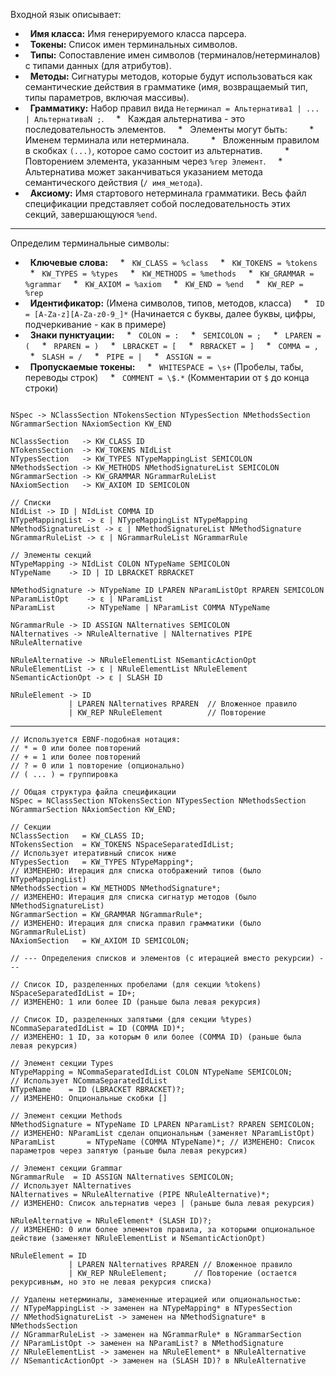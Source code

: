 Входной язык описывает:
*   **Имя класса:** Имя генерируемого класса парсера.
*   **Токены:** Список имен терминальных символов.
*   **Типы:** Сопоставление имен символов (терминалов/нетерминалов) с типами данных (для атрибутов).
*   **Методы:** Сигнатуры методов, которые будут использоваться как семантические действия в грамматике (имя, возвращаемый тип, типы параметров, включая массивы).
*   **Грамматику:** Набор правил вида `Нетерминал = Альтернатива1 | ... | АльтернативаN ;`.
    *   Каждая альтернатива - это последовательность элементов.
    *   Элементы могут быть:
        *   Именем терминала или нетерминала.
        *   Вложенным правилом в скобках `(...)`, которое само состоит из альтернатив.
        *   Повторением элемента, указанным через `%rep Элемент`.
    *   Альтернатива может заканчиваться указанием метода семантического действия (`/ имя_метода`).
*   **Аксиому:** Имя стартового нетерминала грамматики.
Весь файл спецификации представляет собой последовательность этих секций, завершающуюся `%end`.

---

Определим терминальные символы:
*   **Ключевые слова:**
    *   `KW_CLASS = %class`
    *   `KW_TOKENS = %tokens`
    *   `KW_TYPES = %types`
    *   `KW_METHODS = %methods`
    *   `KW_GRAMMAR = %grammar`
    *   `KW_AXIOM = %axiom`
    *   `KW_END = %end`
    *   `KW_REP = %rep`
*   **Идентификатор:** (Имена символов, типов, методов, класса)
    *   `ID = [A-Za-z][A-Za-z0-9_]*` (Начинается с буквы, далее буквы, цифры, подчеркивание - как в примере)
*   **Знаки пунктуации:**
    *   `COLON = :`
    *   `SEMICOLON = ;`
    *   `LPAREN = (`
    *   `RPAREN = )`
    *   `LBRACKET = [`
    *   `RBRACKET = ]`
    *   `COMMA = ,`
    *   `SLASH = /`
    *   `PIPE = |`
    *   `ASSIGN = =`
*   **Пропускаемые токены:**
    *   `WHITESPACE = \s+` (Пробелы, табы, переводы строк)
    *   `COMMENT = \$.*` (Комментарии от `$` до конца строки)



```

NSpec -> NClassSection NTokensSection NTypesSection NMethodsSection NGrammarSection NAxiomSection KW_END

NClassSection   -> KW_CLASS ID 
NTokensSection  -> KW_TOKENS NIdList 
NTypesSection   -> KW_TYPES NTypeMappingList SEMICOLON
NMethodsSection -> KW_METHODS NMethodSignatureList SEMICOLON
NGrammarSection -> KW_GRAMMAR NGrammarRuleList
NAxiomSection   -> KW_AXIOM ID SEMICOLON

// Списки
NIdList -> ID | NIdList COMMA ID
NTypeMappingList -> ε | NTypeMappingList NTypeMapping
NMethodSignatureList -> ε | NMethodSignatureList NMethodSignature
NGrammarRuleList -> ε | NGrammarRuleList NGrammarRule  

// Элементы секций
NTypeMapping -> NIdList COLON NTypeName SEMICOLON
NTypeName    -> ID | ID LBRACKET RBRACKET

NMethodSignature -> NTypeName ID LPAREN NParamListOpt RPAREN SEMICOLON
NParamListOpt    -> ε | NParamList
NParamList       -> NTypeName | NParamList COMMA NTypeName

NGrammarRule -> ID ASSIGN NAlternatives SEMICOLON
NAlternatives -> NRuleAlternative | NAlternatives PIPE NRuleAlternative

NRuleAlternative -> NRuleElementList NSemanticActionOpt
NRuleElementList -> ε | NRuleElementList NRuleElement
NSemanticActionOpt -> ε | SLASH ID

NRuleElement -> ID
             | LPAREN NAlternatives RPAREN  // Вложенное правило
             | KW_REP NRuleElement          // Повторение

```

---

```
// Используется EBNF-подобная нотация:
// * = 0 или более повторений
// + = 1 или более повторений
// ? = 0 или 1 повторение (опционально)
// ( ... ) = группировка

// Общая структура файла спецификации
NSpec = NClassSection NTokensSection NTypesSection NMethodsSection NGrammarSection NAxiomSection KW_END;

// Секции
NClassSection   = KW_CLASS ID;
NTokensSection  = KW_TOKENS NSpaceSeparatedIdList;    
// Использует итеративный список ниже
NTypesSection   = KW_TYPES NTypeMapping*;             
// ИЗМЕНЕНО: Итерация для списка отображений типов (было NTypeMappingList)
NMethodsSection = KW_METHODS NMethodSignature*;       
// ИЗМЕНЕНО: Итерация для списка сигнатур методов (было NMethodSignatureList)
NGrammarSection = KW_GRAMMAR NGrammarRule*;            
// ИЗМЕНЕНО: Итерация для списка правил грамматики (было NGrammarRuleList)
NAxiomSection   = KW_AXIOM ID SEMICOLON;

// --- Определения списков и элементов (с итерацией вместо рекурсии) ---

// Список ID, разделенных пробелами (для секции %tokens)
NSpaceSeparatedIdList = ID+; 
// ИЗМЕНЕНО: 1 или более ID (раньше была левая рекурсия)

// Список ID, разделенных запятыми (для секции %types)
NCommaSeparatedIdList = ID (COMMA ID)*; 
// ИЗМЕНЕНО: 1 ID, за которым 0 или более (COMMA ID) (раньше была левая рекурсия)

// Элемент секции Types
NTypeMapping = NCommaSeparatedIdList COLON NTypeName SEMICOLON; 
// Использует NCommaSeparatedIdList
NTypeName    = ID (LBRACKET RBRACKET)?; 
// ИЗМЕНЕНО: Опциональные скобки []

// Элемент секции Methods
NMethodSignature = NTypeName ID LPAREN NParamList? RPAREN SEMICOLON; // ИЗМЕНЕНО: NParamList сделан опциональным (заменяет NParamListOpt)
NParamList       = NTypeName (COMMA NTypeName)*; // ИЗМЕНЕНО: Список параметров через запятую (раньше была левая рекурсия)

// Элемент секции Grammar
NGrammarRule  = ID ASSIGN NAlternatives SEMICOLON; 
// Использует NAlternatives
NAlternatives = NRuleAlternative (PIPE NRuleAlternative)*; 
// ИЗМЕНЕНО: Список альтернатив через | (раньше была левая рекурсия)

NRuleAlternative = NRuleElement* (SLASH ID)?; 
// ИЗМЕНЕНО: 0 или более элементов правила, за которыми опциональное действие (заменяет NRuleElementList и NSemanticActionOpt)

NRuleElement = ID
             | LPAREN NAlternatives RPAREN // Вложенное правило
             | KW_REP NRuleElement;      // Повторение (остается рекурсивным, но это не левая рекурсия списка)

// Удалены нетерминалы, замененные итерацией или опциональностью:
// NTypeMappingList -> заменен на NTypeMapping* в NTypesSection
// NMethodSignatureList -> заменен на NMethodSignature* в NMethodsSection
// NGrammarRuleList -> заменен на NGrammarRule* в NGrammarSection
// NParamListOpt -> заменен на NParamList? в NMethodSignature
// NRuleElementList -> заменен на NRuleElement* в NRuleAlternative
// NSemanticActionOpt -> заменен на (SLASH ID)? в NRuleAlternative
```
